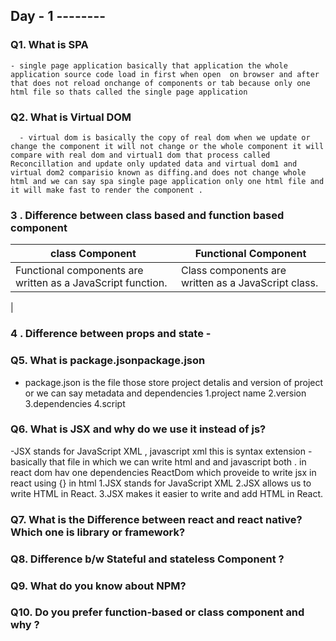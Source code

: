 ## Day - 1 --------

###  Q1. What is SPA
    - single page application basically that application the whole application source code load in first when open  on browser and after that does not reload onchange of components or tab because only one html file so thats called the single page application

###  Q2. What is Virtual DOM
      - virtual dom is basically the copy of real dom when we update or change the component it will not change or the whole component it will compare with real dom and virtual1 dom that process called Reconcillation and update only updated data and virtual dom1 and virtual dom2 comparisio known as diffing.and does not change whole html and we can say spa single page application only one html file and it will make fast to render the component .

### 3 . Difference between class based and function based component 

|class Component |Functional Component |
|-----|-----|
|Functional components are written as a JavaScript function.	|Class components are written as a JavaScript class.
|



### 4 . Difference between props and state - 


### Q5. What is package.jsonpackage.json
 - package.json is the file those store project detalis and version of project or we can say metadata and dependencies
  1.project name
  2.version 
  3.dependencies 
  4.script


### Q6. What is JSX and why do we use it instead of js?
 -JSX stands for JavaScript XML ,  javascript xml this is syntax extension - basically that file in which we can write html and and javascript both  . in react dom hav one dependencies ReactDom which proveide to write jsx in react using {} in html
1.JSX stands for JavaScript XML
2.JSX allows us to write HTML in React.
3.JSX makes it easier to write and add HTML in React.


### Q7. What is the Difference between react and react native? Which one is library or framework?



### Q8. Difference b/w Stateful and stateless Component ?


### Q9. What do you know about NPM?


### Q10. Do you prefer function-based or class component and why ?
